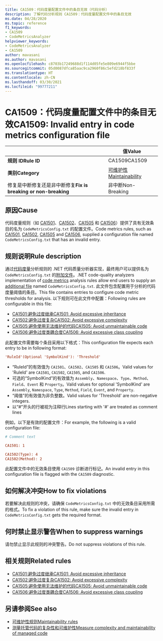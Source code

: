 ```yaml
---
title: CA1509：代码度量配置文件中的条目无效（代码分析）
description: 了解代码分析规则 CA1509：代码度量配置文件中的条目无效
ms.date: 04/28/2020
ms.topic: reference
f1_keywords:
- CA1509
- CodeMetricsAnalyzer
helpviewer_keywords:
- CodeMetricsAnalyzer
- CA1509
author: mavasani
ms.author: mavasani
ms.openlocfilehash: c8703b17249688d1f114d05fe5e809e6944f5bbe
ms.sourcegitcommit: 05d0087dfca85aac9ca2960f86c5efd218bf833f
ms.translationtype: HT
ms.contentlocale: zh-CN
ms.lasthandoff: 03/30/2021
ms.locfileid: "99777211"
---
```

# <a name="ca1509-invalid-entry-in-code-metrics-configuration-file"></a><span data-ttu-id="9d9a5-103">CA1509：代码度量配置文件中的条目无效</span><span class="sxs-lookup"><span data-stu-id="9d9a5-103">CA1509: Invalid entry in code metrics configuration file</span></span>

| | <span data-ttu-id="9d9a5-104">值</span><span class="sxs-lookup"><span data-stu-id="9d9a5-104">Value</span></span> |
|-|-|
| <span data-ttu-id="9d9a5-105">**规则 ID**</span><span class="sxs-lookup"><span data-stu-id="9d9a5-105">**Rule ID**</span></span> |<span data-ttu-id="9d9a5-106">CA1509</span><span class="sxs-lookup"><span data-stu-id="9d9a5-106">CA1509</span></span>|
| <span data-ttu-id="9d9a5-107">**类别**</span><span class="sxs-lookup"><span data-stu-id="9d9a5-107">**Category**</span></span> |[<span data-ttu-id="9d9a5-108">可维护性</span><span class="sxs-lookup"><span data-stu-id="9d9a5-108">Maintainability</span></span>](maintainability-warnings.md)|
| <span data-ttu-id="9d9a5-109">修复是中断修复还是非中断修复</span><span class="sxs-lookup"><span data-stu-id="9d9a5-109">**Fix is breaking or non-breaking**</span></span> |<span data-ttu-id="9d9a5-110">非中断</span><span class="sxs-lookup"><span data-stu-id="9d9a5-110">Non-Breaking</span></span>|

## <a name="cause"></a><span data-ttu-id="9d9a5-111">原因</span><span class="sxs-lookup"><span data-stu-id="9d9a5-111">Cause</span></span>

<span data-ttu-id="9d9a5-112">代码度量规则（如 [CA1501](ca1501.md)、[CA1502](ca1502.md)、[CA1505](ca1505.md) 和 [CA1506](ca1506.md)）提供了具有无效条目的名为 `CodeMetricsConfig.txt` 的配置文件。</span><span class="sxs-lookup"><span data-stu-id="9d9a5-112">Code metrics rules, such as [CA1501](ca1501.md), [CA1502](ca1502.md), [CA1505](ca1505.md) and [CA1506](ca1506.md), supplied a configuration file named `CodeMetricsConfig.txt` that has an invalid entry.</span></span>

## <a name="rule-description"></a><span data-ttu-id="9d9a5-113">规则说明</span><span class="sxs-lookup"><span data-stu-id="9d9a5-113">Rule description</span></span>

<span data-ttu-id="9d9a5-114">通过[代码度量](/visualstudio/code-quality/code-metrics-values)分析规则的 .NET 代码质量分析器实现，最终用户可以提供名为 `CodeMetricsConfig.txt` 的[附加文件](https://github.com/dotnet/roslyn/blob/release/dev16.6/docs/analyzers/Using%20Additional%20Files.md)。</span><span class="sxs-lookup"><span data-stu-id="9d9a5-114">.NET code-quality analyzers implementation of [code metrics](/visualstudio/code-quality/code-metrics-values) analysis rules allow end users to supply an [additional file](https://github.com/dotnet/roslyn/blob/release/dev16.6/docs/analyzers/Using%20Additional%20Files.md) named `CodeMetricsConfig.txt`.</span></span> <span data-ttu-id="9d9a5-115">此文件包含配置用于分析的代码度量阈值的条目。</span><span class="sxs-lookup"><span data-stu-id="9d9a5-115">This file contains entries to configure code metric thresholds for analysis.</span></span> <span data-ttu-id="9d9a5-116">以下规则可在此文件中配置：</span><span class="sxs-lookup"><span data-stu-id="9d9a5-116">Following rules are configurable in this file:</span></span>

- [<span data-ttu-id="9d9a5-117">CA1501:避免过度继承</span><span class="sxs-lookup"><span data-stu-id="9d9a5-117">CA1501: Avoid excessive inheritance</span></span>](ca1501.md)
- [<span data-ttu-id="9d9a5-118">CA1502:避免过度复杂</span><span class="sxs-lookup"><span data-stu-id="9d9a5-118">CA1502: Avoid excessive complexity</span></span>](ca1502.md)
- [<span data-ttu-id="9d9a5-119">CA1505:避免使用无法维护的代码</span><span class="sxs-lookup"><span data-stu-id="9d9a5-119">CA1505: Avoid unmaintainable code</span></span>](ca1505.md)
- [<span data-ttu-id="9d9a5-120">CA1506:避免过度类耦合度</span><span class="sxs-lookup"><span data-stu-id="9d9a5-120">CA1506: Avoid excessive class coupling</span></span>](ca1506.md)

<span data-ttu-id="9d9a5-121">此配置文件需要每个条目采用以下格式：</span><span class="sxs-lookup"><span data-stu-id="9d9a5-121">This configuration file expects each entry to be in following format:</span></span>

```ini
'RuleId'(Optional 'SymbolKind'): 'Threshold'
```

- <span data-ttu-id="9d9a5-122">“RuleId”的有效值为 `CA1501`、`CA1502`、`CA1505` 和 `CA1506`。</span><span class="sxs-lookup"><span data-stu-id="9d9a5-122">Valid values for 'RuleId' are `CA1501`, `CA1502`, `CA1505`, and `CA1506`.</span></span>
- <span data-ttu-id="9d9a5-123">可选的“SymbolKind”的有效值为 `Assembly`、`Namespace`、`Type`、`Method`、`Field`、`Event` 和 `Property`。</span><span class="sxs-lookup"><span data-stu-id="9d9a5-123">Valid values for optional 'SymbolKind' are `Assembly`, `Namespace`, `Type`, `Method`, `Field`, `Event`, and `Property`.</span></span>
- <span data-ttu-id="9d9a5-124">“阈值”的有效值为非负整数。</span><span class="sxs-lookup"><span data-stu-id="9d9a5-124">Valid values for 'Threshold' are non-negative integers.</span></span>
- <span data-ttu-id="9d9a5-125">以“#”开头的行被视为注释行</span><span class="sxs-lookup"><span data-stu-id="9d9a5-125">Lines starting with '#' are treated as comment lines</span></span>

<span data-ttu-id="9d9a5-126">例如，以下是有效的配置文件：</span><span class="sxs-lookup"><span data-stu-id="9d9a5-126">For example, the following is a valid configuration file:</span></span>

```ini
# Comment text

CA1501: 1

CA1502(Type): 4
CA1502(Method): 2
```

<span data-ttu-id="9d9a5-127">此配置文件中的无效条目使用 `CA1509` 诊断进行标记。</span><span class="sxs-lookup"><span data-stu-id="9d9a5-127">An invalid entry in this configuration file is flagged with the `CA1509` diagnostic.</span></span>

## <a name="how-to-fix-violations"></a><span data-ttu-id="9d9a5-128">如何解决冲突</span><span class="sxs-lookup"><span data-stu-id="9d9a5-128">How to fix violations</span></span>

<span data-ttu-id="9d9a5-129">若要解决此规则的冲突，请确保 `CodeMetricsConfig.txt` 中的无效条目采用所需的格式。</span><span class="sxs-lookup"><span data-stu-id="9d9a5-129">To fix a violation of this rule, make sure the invalid entry in `CodeMetricsConfig.txt` gets the required format.</span></span>

## <a name="when-to-suppress-warnings"></a><span data-ttu-id="9d9a5-130">何时禁止显示警告</span><span class="sxs-lookup"><span data-stu-id="9d9a5-130">When to suppress warnings</span></span>

<span data-ttu-id="9d9a5-131">请勿禁止显示此规则的冲突警告。</span><span class="sxs-lookup"><span data-stu-id="9d9a5-131">Do not suppress violations of this rule.</span></span>

## <a name="related-rules"></a><span data-ttu-id="9d9a5-132">相关规则</span><span class="sxs-lookup"><span data-stu-id="9d9a5-132">Related rules</span></span>

- [<span data-ttu-id="9d9a5-133">CA1501:避免过度继承</span><span class="sxs-lookup"><span data-stu-id="9d9a5-133">CA1501: Avoid excessive inheritance</span></span>](ca1501.md)
- [<span data-ttu-id="9d9a5-134">CA1502:避免过度复杂</span><span class="sxs-lookup"><span data-stu-id="9d9a5-134">CA1502: Avoid excessive complexity</span></span>](ca1502.md)
- [<span data-ttu-id="9d9a5-135">CA1505:避免使用无法维护的代码</span><span class="sxs-lookup"><span data-stu-id="9d9a5-135">CA1505: Avoid unmaintainable code</span></span>](ca1505.md)
- [<span data-ttu-id="9d9a5-136">CA1506:避免过度类耦合度</span><span class="sxs-lookup"><span data-stu-id="9d9a5-136">CA1506: Avoid excessive class coupling</span></span>](ca1506.md)

## <a name="see-also"></a><span data-ttu-id="9d9a5-137">另请参阅</span><span class="sxs-lookup"><span data-stu-id="9d9a5-137">See also</span></span>

- [<span data-ttu-id="9d9a5-138">可维护性规则</span><span class="sxs-lookup"><span data-stu-id="9d9a5-138">Maintainability rules</span></span>](maintainability-warnings.md)
- [<span data-ttu-id="9d9a5-139">测量托管代码的复杂性和可维护性</span><span class="sxs-lookup"><span data-stu-id="9d9a5-139">Measure complexity and maintainability of managed code</span></span>](/visualstudio/code-quality/code-metrics-values)
